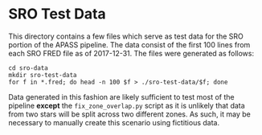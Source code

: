 SRO Test Data
=====

This directory contains a few files which serve as test data for the SRO portion
of the APASS pipeline. The data consist of the first 100 lines from each SRO FRED
file as of 2017-12-31. The files were generated as follows:

    cd sro-data
    mkdir sro-test-data
    for f in *.fred; do head -n 100 $f > ./sro-test-data/$f; done

Data generated in this fashion are likely sufficient to test most of the pipeline
**except** the `fix_zone_overlap.py` script as it is unlikely that data from two
stars will be split across two different zones. As such, it may be necessary to
manually create this scenario using fictitious data.
